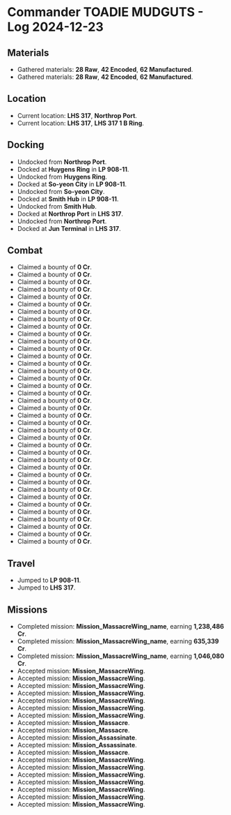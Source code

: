 # Commander TOADIE MUDGUTS - Log 2024-12-23

## Materials
- Gathered materials: **28 Raw**, **42 Encoded**, **62 Manufactured**.
- Gathered materials: **28 Raw**, **42 Encoded**, **62 Manufactured**.

## Location
- Current location: **LHS 317**, **Northrop Port**.
- Current location: **LHS 317**, **LHS 317 1 B Ring**.

## Docking
- Undocked from **Northrop Port**.
- Docked at **Huygens Ring** in **LP 908-11**.
- Undocked from **Huygens Ring**.
- Docked at **So-yeon City** in **LP 908-11**.
- Undocked from **So-yeon City**.
- Docked at **Smith Hub** in **LP 908-11**.
- Undocked from **Smith Hub**.
- Docked at **Northrop Port** in **LHS 317**.
- Undocked from **Northrop Port**.
- Docked at **Jun Terminal** in **LHS 317**.

## Combat
- Claimed a bounty of **0 Cr**.
- Claimed a bounty of **0 Cr**.
- Claimed a bounty of **0 Cr**.
- Claimed a bounty of **0 Cr**.
- Claimed a bounty of **0 Cr**.
- Claimed a bounty of **0 Cr**.
- Claimed a bounty of **0 Cr**.
- Claimed a bounty of **0 Cr**.
- Claimed a bounty of **0 Cr**.
- Claimed a bounty of **0 Cr**.
- Claimed a bounty of **0 Cr**.
- Claimed a bounty of **0 Cr**.
- Claimed a bounty of **0 Cr**.
- Claimed a bounty of **0 Cr**.
- Claimed a bounty of **0 Cr**.
- Claimed a bounty of **0 Cr**.
- Claimed a bounty of **0 Cr**.
- Claimed a bounty of **0 Cr**.
- Claimed a bounty of **0 Cr**.
- Claimed a bounty of **0 Cr**.
- Claimed a bounty of **0 Cr**.
- Claimed a bounty of **0 Cr**.
- Claimed a bounty of **0 Cr**.
- Claimed a bounty of **0 Cr**.
- Claimed a bounty of **0 Cr**.
- Claimed a bounty of **0 Cr**.
- Claimed a bounty of **0 Cr**.
- Claimed a bounty of **0 Cr**.
- Claimed a bounty of **0 Cr**.
- Claimed a bounty of **0 Cr**.
- Claimed a bounty of **0 Cr**.
- Claimed a bounty of **0 Cr**.
- Claimed a bounty of **0 Cr**.
- Claimed a bounty of **0 Cr**.
- Claimed a bounty of **0 Cr**.
- Claimed a bounty of **0 Cr**.
- Claimed a bounty of **0 Cr**.
- Claimed a bounty of **0 Cr**.

## Travel
- Jumped to **LP 908-11**.
- Jumped to **LHS 317**.

## Missions
- Completed mission: **Mission_MassacreWing_name**, earning **1,238,486 Cr**.
- Completed mission: **Mission_MassacreWing_name**, earning **635,339 Cr**.
- Completed mission: **Mission_MassacreWing_name**, earning **1,046,080 Cr**.
- Accepted mission: **Mission_MassacreWing**.
- Accepted mission: **Mission_MassacreWing**.
- Accepted mission: **Mission_MassacreWing**.
- Accepted mission: **Mission_MassacreWing**.
- Accepted mission: **Mission_MassacreWing**.
- Accepted mission: **Mission_MassacreWing**.
- Accepted mission: **Mission_MassacreWing**.
- Accepted mission: **Mission_Massacre**.
- Accepted mission: **Mission_Massacre**.
- Accepted mission: **Mission_Assassinate**.
- Accepted mission: **Mission_Assassinate**.
- Accepted mission: **Mission_Massacre**.
- Accepted mission: **Mission_MassacreWing**.
- Accepted mission: **Mission_MassacreWing**.
- Accepted mission: **Mission_MassacreWing**.
- Accepted mission: **Mission_MassacreWing**.
- Accepted mission: **Mission_MassacreWing**.
- Accepted mission: **Mission_MassacreWing**.
- Accepted mission: **Mission_MassacreWing**.

